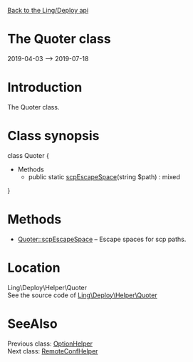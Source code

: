 [Back to the Ling/Deploy api](https://github.com/lingtalfi/Deploy/blob/master/doc/api/Ling/Deploy.md)



The Quoter class
================
2019-04-03 --> 2019-07-18






Introduction
============

The Quoter class.



Class synopsis
==============


class <span class="pl-k">Quoter</span>  {

- Methods
    - public static [scpEscapeSpace](https://github.com/lingtalfi/Deploy/blob/master/doc/api/Ling/Deploy/Helper/Quoter/scpEscapeSpace.md)(string $path) : mixed

}






Methods
==============

- [Quoter::scpEscapeSpace](https://github.com/lingtalfi/Deploy/blob/master/doc/api/Ling/Deploy/Helper/Quoter/scpEscapeSpace.md) &ndash; Escape spaces for scp paths.





Location
=============
Ling\Deploy\Helper\Quoter<br>
See the source code of [Ling\Deploy\Helper\Quoter](https://github.com/lingtalfi/Deploy/blob/master/Helper/Quoter.php)



SeeAlso
==============
Previous class: [OptionHelper](https://github.com/lingtalfi/Deploy/blob/master/doc/api/Ling/Deploy/Helper/OptionHelper.md)<br>Next class: [RemoteConfHelper](https://github.com/lingtalfi/Deploy/blob/master/doc/api/Ling/Deploy/Helper/RemoteConfHelper.md)<br>
